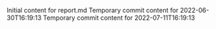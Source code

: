 Initial content for report.md
Temporary commit content for 2022-06-30T16:19:13
Temporary commit content for 2022-07-11T16:19:13
